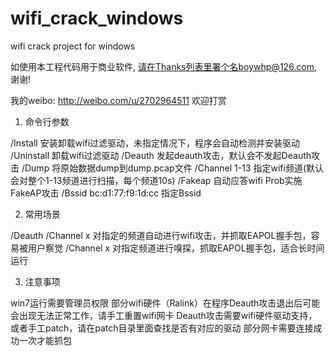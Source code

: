 # wifi_crack_windows
wifi crack project for windows

如使用本工程代码用于商业软件, 请在Thanks列表里署个名boywhp@126.com, 谢谢!

我的weibo: http://weibo.com/u/2702964511 欢迎打赏

1. 命令行参数

/Install	安装卸载wifi过滤驱动，未指定情况下，程序会自动检测并安装驱动
/Uninstall	卸载wifi过滤驱动
/Deauth 	发起deauth攻击，默认会不发起Deauth攻击
/Dump		将原始数据dump到dump.pcap文件
/Channel 1-13	指定wifi频道(默认会对整个1-13频道进行扫描，每个频道10s)
/Fakeap		自动应答wifi Prob实施FakeAP攻击
/Bssid	bc:d1:77:f9:1d:cc	指定Bssid

2. 常用场景

/Deauth /Channel x	对指定的频道自动进行wifi攻击，并抓取EAPOL握手包，容易被用户察觉
/Channel x	对指定频道进行嗅探，抓取EAPOL握手包，适合长时间运行

3. 注意事项

win7运行需要管理员权限
部分wifi硬件（Ralink）在程序Deauth攻击退出后可能会出现无法正常工作，请手工重置wifi网卡
Deauth攻击需要wifi硬件驱动支持，或者手工patch，请在patch目录里面查找是否有对应的驱动
部分网卡需要连接成功一次才能抓包
